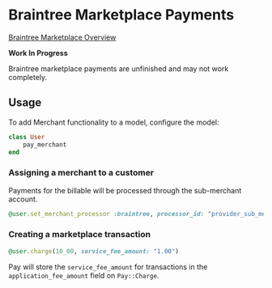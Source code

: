 # Braintree Marketplace Payments

[Braintree Marketplace Overview](https://developers.braintreepayments.com/guides/braintree-marketplace/overview)

**Work In Progress**

Braintree marketplace payments are unfinished and may not work completely.

## Usage

To add Merchant functionality to a model, configure the model:

```ruby
class User
	pay_merchant
end
```

### Assigning a merchant to a customer

Payments for the billable will be processed through the sub-merchant account.

```ruby
@user.set_merchant_processor :braintree, processor_id: "provider_sub_merchant_account"
```

### Creating a marketplace transaction

```ruby
@user.charge(10_00, service_fee_amount: "1.00")
```

Pay will store the `service_fee_amount` for transactions in the `application_fee_amount` field on `Pay::Charge`.
